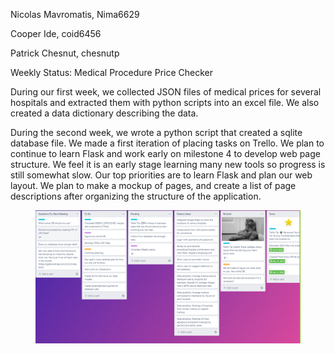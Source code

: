 Nicolas Mavromatis, Nima6629

Cooper Ide, coid6456

Patrick Chesnut, chesnutp

Weekly Status: Medical Procedure Price Checker

During our first week, we collected JSON files of medical prices for several hospitals and extracted them with python scripts into an excel file.
We also created a data dictionary describing the data. 

During the second week, we wrote a python script that created a sqlite database file. We made a first iteration of placing tasks on Trello.
We plan to continue to learn Flask and work early on milestone 4 to develop web page structure. 
We feel it is an early stage learning many new tools so progress is still somewhat slow. 
Our top priorities are to learn Flask and plan our web layout.
We plan to make a mockup of pages, and create a list of page descriptions after organizing the structure of the application. 

<figure>
  <IMG SRC="TrelloSC.PNG">
</figure>
